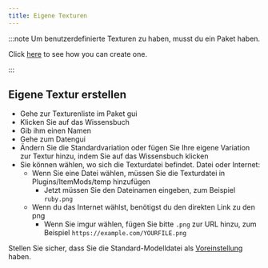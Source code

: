 ```yaml
---
title: Eigene Texturen
---
```


:::note Um benutzerdefinierte Texturen zu haben, musst du ein Paket haben.

Click [here](pack#create-a-pack) to see how you can create one.

:::

## Eigene Textur erstellen

* Gehe zur Texturenliste im Paket gui
* Klicken Sie auf das Wissensbuch
* Gib ihm einen Namen
* Gehe zum Datengui
* Ändern Sie die Standardvariation oder fügen Sie Ihre eigene Variation zur Textur hinzu, indem Sie auf das Wissensbuch klicken
* Sie können wählen, wo sich die Texturdatei befindet. Datei oder Internet:
    * Wenn Sie eine Datei wählen, müssen Sie die Texturdatei in Plugins/ItemMods/temp hinzufügen
        * Jetzt müssen Sie den Dateinamen eingeben, zum Beispiel `ruby.png`
    * Wenn du das Internet wählst, benötigst du den direkten Link zu den png
        * Wenn Sie imgur wählen, fügen Sie bitte `.png` zur URL hinzu, zum Beispiel `https://example.com/YOURFILE.png`

Stellen Sie sicher, dass Sie die Standard-Modelldatei als [Voreinstellung](preset) haben.